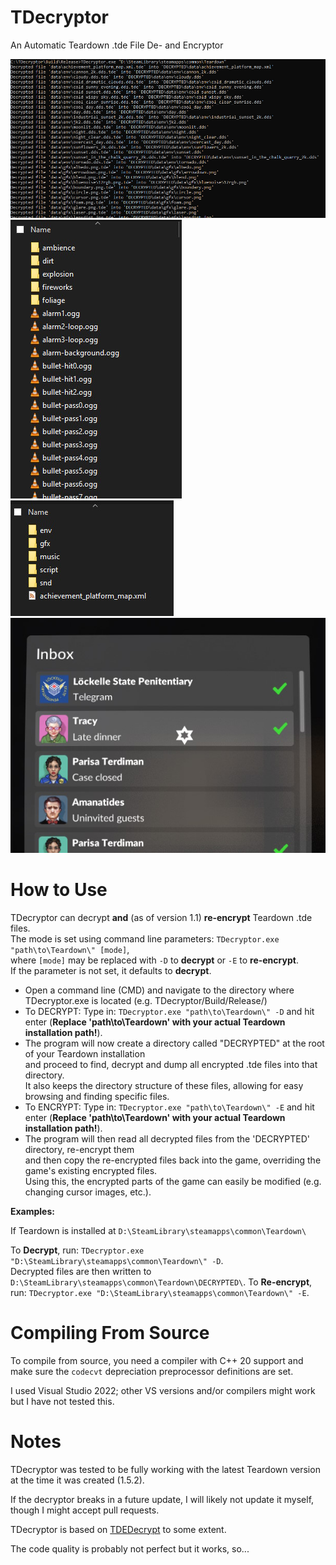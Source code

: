 # TDecryptor
An Automatic Teardown .tde File De- and Encryptor

![Screenshot](Screenshots/TDecryptor.jpg)
![Screenshot](Screenshots/Files2.jpg)
![Screenshot](Screenshots/Files1.jpg)
![Cursor](Screenshots/Cursor.jpg)

# How to Use

TDecryptor can decrypt **and** (as of version 1.1) **re-encrypt** Teardown .tde files.  
The mode is set using command line parameters: `TDecryptor.exe "path\to\Teardown\" [mode]`,  
where `[mode]` may be replaced with `-D` to **decrypt** or `-E` to **re-encrypt**.  
If the parameter is not set, it defaults to **decrypt**.

- Open a command line (CMD) and navigate to the directory where TDecryptor.exe is located (e.g. TDecryptor/Build/Release/)
- To DECRYPT: Type in: `TDecryptor.exe "path\to\Teardown\" -D` and hit enter (**Replace 'path\to\Teardown\' with your actual Teardown installation path!**).
- The program will now create a directory called "DECRYPTED" at the root of your Teardown installation  
  and proceed to find, decrypt and dump all encrypted .tde files into that directory.  
  It also keeps the directory structure of these files, allowing for easy browsing and finding specific files.
- To ENCRYPT: Type in: `TDecryptor.exe "path\to\Teardown\" -E` and hit enter (**Replace 'path\to\Teardown\' with your actual Teardown installation path!**).
- The program will then read all decrypted files from the 'DECRYPTED' directory, re-encrypt them  
  and then copy the re-encrypted files back into the game, overriding the game's existing encrypted files.  
  Using this, the encrypted parts of the game can easily be modified (e.g. changing cursor images, etc.).

**Examples:**

If Teardown is installed at `D:\SteamLibrary\steamapps\common\Teardown\`

To **Decrypt**, run: `TDecryptor.exe "D:\SteamLibrary\steamapps\common\Teardown\" -D`.  
Decrypted files are then written to `D:\SteamLibrary\steamapps\common\Teardown\DECRYPTED\`.
To **Re-encrypt**, run: `TDecryptor.exe "D:\SteamLibrary\steamapps\common\Teardown\" -E`.

# Compiling From Source

To compile from source, you need a compiler with C++ 20 support and make sure the `codecvt` depreciation preprocessor definitions are set.

I used Visual Studio 2022; other VS versions and/or compilers might work but I have not tested this.

# Notes

TDecryptor was tested to be fully working with the latest Teardown version at the time it was created (1.5.2).

If the decryptor breaks in a future update, I will likely not update it myself, though I might accept pull requests.

TDecryptor is based on [TDEDecrypt](https://github.com/lyhyl/TDEDecrypt) to some extent.

The code quality is probably not perfect but it works, so...
